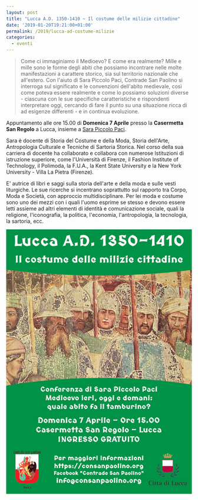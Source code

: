 ```yaml
---
layout: post
title: "Lucca A.D. 1350-1410 ~ Il costume delle milizie cittadine"
date: '2019-01-20T19:21:00+01:00'
permalink: /2019/lucca-ad-costume-milizie
categories:
  - eventi
---
```


> Come ci immaginiamo il Medioevo? E come era realmente? Mille e mille sono le
> forme degli abiti che possiamo incontrare nelle molte manifestazioni a
> carattere storico, sia sul territorio nazionale che all'estero. Con l'aiuto di
> Sara Piccolo Paci, Contrade San Paolino si interroga sul significato e le
> convenzioni dell'abito medievale, così come poteva essere realmente e come lo
> possiamo soluzioni diverse - ciascuna con le sue specifiche caratteristiche e
> rispondenti interpretare oggi, cercando di fare il punto su una situazione
> ricca di ad esigenze differenti - e in continua evoluzione.

<!-- more -->

Appuntamento alle ore 15.00 di **Domenica 7 Aprile** presso la **Casermetta San
Regolo** a Lucca, insieme a [Sara Piccolo Paci](https://www.sarapacipiccolo.com/).

Sara è docente di Storia del Costume e della Moda, Storia dell'Arte,
Antropologia Culturale e Tecniche di Sartoria Storica. Nel corso della sua
carriera di docente ha collaborato e collabora con numerose Istituzioni di
istruzione superiore, come l'Università di Firenze, il Fashion Institute of
Technology, il Polimoda, la F.U.A., la Kent State University e la New York
University - Villa La Pietra (Firenze).

E' autrice di libri e saggi sulla storia dell'arte e della moda e sulle vesti
liturgiche. Le sue ricerche si incentrano soprattutto sul rapporto tra Corpo,
Moda e Società, con approccio multidisciplinare. Per lei moda e costume sono uno
dei mezzi con i quali l'uomo esprime se stesso e devono essere letti assieme ad
altri elementi di identità e comunicazione sociale, quali la religione,
l'iconografia, la politica, l'economia, l'antropologia, la tecnologia, la
sartoria, ecc.

![Lucca conferenza Sara Piccolo Paci Contrade San Paolino balestrieri](/assets/images/2019/conferenza-sara-piccolo-paci/milizie.jpg)

<script type="application/ld+json">
{
  "@context": "http://schema.org",
  "@type": "Event",
  "location": {
    "@type": "Place",
    "address": {
      "@type": "PostalAddress",
      "addressLocality": "Lucca",
      "addressRegion": "LU",
      "postalCode": "55100",
      "streetAddress": "Casermetta San Regolo"
    },
    "name": "Casermetta del Baluardo San Regolo - Lucca"
  },
  "offers": {
    "@type": "Offer",
    "price": "0",
    "priceCurrency": "EUR",
    "url": "https://consanpaolino.org/2019/lucca-ad-costume-milizie",
    "availability": "http://schema.org/InStock",
    "validFrom": "2019-01-01T00:00"
  },
  "image": [
    "https://consanpaolino.org/assets/images/2019/conferenza-sara-piccolo-paci/milizie.jpg"
  ],
  "performer": {
    "@type": "PerformingGroup",
    "name": "Contrade San Paolino",
    "email": "consanpaolino@gmail.com"
  },
  "name": "Lucca A.D. 1350-1410",
  "description": "Come ci immaginiamo il Medioevo? E come era realmente? Mille e mille sono le forme degli abiti che possiamo incontrare nelle molte manifestazioni a carattere storico, sia sul territorio nazionale che all’estero. Con l’aiuto di Sara Piccolo Paci, Contrade San Paolino si interroga sul significato e le convenzioni dell’abito medievale, così come poteva essere realmente e come lo possiamo soluzioni diverse - ciascuna con le sue specifiche caratteristiche e rispondenti interpretare oggi, cercando di fare il punto su una situazione ricca di ad esigenze differenti - e in continua evoluzione.",
  "eventStatus": "EventScheduled",
  "isAccessibleForFree": true,
  "startDate": "2019-04-07T15:00",
  "endDate": "2019-04-07T17:00",
  "url": "https://consanpaolino.org"
}
</script>